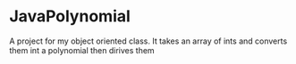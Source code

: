 # JavaPolynomial
A project for my object oriented class. It takes an array of ints and converts them int a polynomial then dirives them
